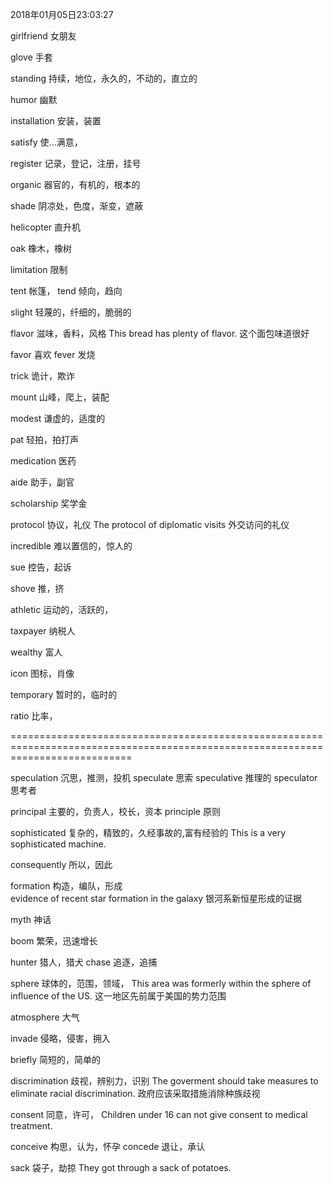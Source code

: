 2018年01月05日23:03:27


girlfriend						女朋友

glove							手套

standing						持续，地位，永久的，不动的，直立的

humor							幽默


installation					安装，装置

satisfy							使...满意，

register						记录，登记，注册，挂号

organic							器官的，有机的，根本的

shade							阴凉处，色度，渐变，遮蔽

helicopter						直升机

oak								橡木，橡树

limitation						限制

tent							帐篷， 
tend							倾向，趋向


slight							轻蔑的，纤细的，脆弱的

flavor							滋味，香料，风格
This bread has plenty of flavor. 	这个面包味道很好

favor							喜欢
fever							发烧

trick							诡计，欺诈

mount							山峰，爬上，装配

modest							谦虚的，适度的

pat								轻拍，拍打声

medication						医药



aide							助手，副官


scholarship						奖学金

protocol						协议，礼仪
The protocol of diplomatic visits
外交访问的礼仪



incredible						难以置信的，惊人的

sue								控告，起诉

shove							推，挤

athletic						运动的，活跃的，

taxpayer						纳税人

wealthy							富人

icon							图标，肖像

temporary						暂时的，临时的

ratio							比率，




=================================================================================================================================

speculation						沉思，推测，投机
speculate						思索
speculative						推理的
speculator						思考者


principal						主要的，负责人，校长，资本
principle						原则

sophisticated					复杂的，精致的，久经事故的,富有经验的
This is a very sophisticated machine.

consequently					所以，因此

formation						构造，编队，形成	
evidence of recent star formation in the galaxy
银河系新恒星形成的证据

myth							神话

boom							繁荣，迅速增长

hunter							猎人，猎犬
chase							追逐，追捕


sphere							球体的，范围，领域，
This area was formerly within the sphere of influence of the US.
这一地区先前属于美国的势力范围

atmosphere						大气


invade							侵略，侵害，拥入


briefly							简短的，简单的

discrimination					歧视，辨别力，识别
The goverment should take measures to eliminate racial discrimination.
政府应该采取措施消除种族歧视


consent							同意，许可，
Children under 16 can not give consent to medical treatment.

conceive						构思，认为，怀孕
concede							退让，承认

sack							袋子，劫掠
They got through a sack of potatoes.


























